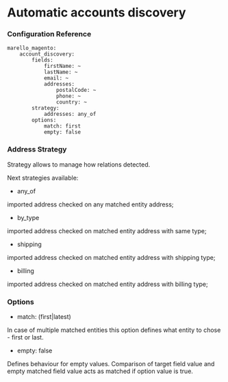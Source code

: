 Automatic accounts discovery
============================

### Configuration Reference

```
marello_magento:
    account_discovery:
        fields:
            firstName: ~
            lastName: ~
            email: ~
            addresses:
                postalCode: ~
                phone: ~
                country: ~
        strategy:
            addresses: any_of
        options:
            match: first
            empty: false
```

### Address Strategy

Strategy allows to manage how relations detected.

Next strategies available:

* any_of 

imported address checked on any matched entity address;

* by_type

imported address checked on matched entity address with same type;

* shipping

imported address checked on matched entity address with shipping type;

* billing

imported address checked on matched entity address with billing type;


### Options

* match: (first|latest)

In case of multiple matched entities this option defines what entity to chose - first or last.

* empty: false

Defines behaviour for empty values. Comparison of target field value and empty matched field value acts as matched if 
option value is true.
